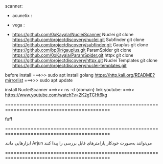 scanner:

- acunetix :

- vega : 

- https://github.com/0xKayala/NucleiScanner
Nuclei git clone https://github.com/projectdiscovery/nuclei.git
Subfinder git clone https://github.com/projectdiscovery/subfinder.git
Gauplus git clone https://github.com/bp0lr/gauplus.git
ParamSpider git clone https://github.com/0xKayala/ParamSpider.git
httpx git clone https://github.com/projectdiscovery/httpx.git
Nuclei Templates git clone https://github.com/projectdiscovery/nuclei-templates.git

before install ===>>> sudo apt install golang
https://http.kali.org/README?mirrorlist ===>>> sudo apt update

install NucleiScanner ===>>> ns -d {domain}
link youtube: ===>> https://www.youtube.com/watch?v=2K2gTCHt6kg



===========================================================================================

fuff

===========================================================================================


ابزارهایی مانند Arjun می‌توانند به‌صورت خودکار پارامترهای قابل بررسی را پیدا کنند

===========================================================================================

